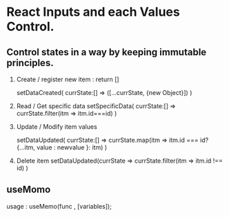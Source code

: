 # React Inputs and each Values Control.

## Control states in a way by keeping immutable principles.

1. Create / register new item : return []

   setDataCreated(
   currState:[] => ([...currState, {new Object}])
   )

2. Read / Get specific data
   setSpecificData(
   currState:[] => currState.filter(itm => itm.id===id)
   )

3. Update / Modify item values

   setDataUpdated(
   currState:[] =>
   currState.map(itm =>
   itm.id === id? {...itm, value : newvalue }: itm)
   )

4. Delete item
   setDataUpdated(currState =>
   currState.filter(itm => itm.id !== id)
   )

## useMomo

usage : useMemo(func , [variables]);

##

